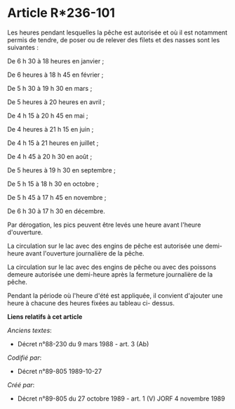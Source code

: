 # Article R*236-101

Les heures pendant lesquelles la pêche est autorisée et où il est notamment permis de tendre, de poser ou de relever des
filets et des nasses sont les suivantes :

De 6 h 30 à 18 heures en janvier ;

De 6 heures à 18 h 45 en février ;

De 5 h 30 à 19 h 30 en mars ;

De 5 heures à 20 heures en avril ;

De 4 h 15 à 20 h 45 en mai ;

De 4 heures à 21 h 15 en juin ;

De 4 h 15 à 21 heures en juillet ;

De 4 h 45 à 20 h 30 en août ;

De 5 heures à 19 h 30 en septembre ;

De 5 h 15 à 18 h 30 en octobre ;

De 5 h 45 à 17 h 45 en novembre ;

De 6 h 30 à 17 h 30 en décembre.

Par dérogation, les pics peuvent être levés une heure avant l'heure d'ouverture.

La circulation sur le lac avec des engins de pêche est autorisée une demi-heure avant l'ouverture journalière de la pêche.

La circulation sur le lac avec des engins de pêche ou avec des poissons demeure autorisée une demi-heure après la fermeture
journalière de la pêche.

Pendant la période où l'heure d'été est appliquée, il convient d'ajouter une heure à chacune des heures fixées au tableau ci-
dessus.

**Liens relatifs à cet article**

_Anciens textes_:

  - Décret n°88-230 du 9 mars 1988 - art. 3 (Ab)

_Codifié par_:

  - Décret n°89-805 1989-10-27

_Créé par_:

  - Décret n°89-805 du 27 octobre 1989 - art. 1 (V) JORF 4 novembre 1989
